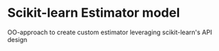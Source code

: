 # Scikit-learn Estimator model
OO-approach to create custom estimator leveraging scikit-learn's API design 
